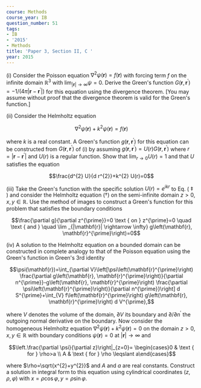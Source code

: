 ```yaml
---
course: Methods
course_year: IB
question_number: 51
tags:
- IB
- '2015'
- Methods
title: 'Paper 3, Section II, C '
year: 2015
---
```




(i) Consider the Poisson equation $\nabla^{2} \psi(\mathbf{r})=f(\mathbf{r})$ with forcing term $f$ on the infinite domain $\mathbb{R}^{3}$ with $\lim _{|\mathbf{r}| \rightarrow \infty} \psi=0$. Derive the Green's function $G\left(\mathbf{r}, \mathbf{r}^{\prime}\right)=-1 /\left(4 \pi\left|\mathbf{r}-\mathbf{r}^{\prime}\right|\right)$ for this equation using the divergence theorem. [You may assume without proof that the divergence theorem is valid for the Green's function.]

(ii) Consider the Helmholtz equation

$$\nabla^{2} \psi(\mathbf{r})+k^{2} \psi(\mathbf{r})=f(\mathbf{r})$$

where $k$ is a real constant. A Green's function $g\left(\mathbf{r}, \mathbf{r}^{\prime}\right)$ for this equation can be constructed from $G\left(\mathbf{r}, \mathbf{r}^{\prime}\right)$ of (i) by assuming $g\left(\mathbf{r}, \mathbf{r}^{\prime}\right)=U(r) G\left(\mathbf{r}, \mathbf{r}^{\prime}\right)$ where $r=\left|\mathbf{r}-\mathbf{r}^{\prime}\right|$ and $U(r)$ is a regular function. Show that $\lim _{r \rightarrow 0} U(r)=1$ and that $U$ satisfies the equation

$$\frac{d^{2} U}{d r^{2}}+k^{2} U(r)=0$$

(iii) Take the Green's function with the specific solution $U(r)=e^{i k r}$ to Eq. ( $\ddagger$ ) and consider the Helmholtz equation $(\dagger)$ on the semi-infinite domain $z>0, x, y \in \mathbb{R}$. Use the method of images to construct a Green's function for this problem that satisfies the boundary conditions

$$\frac{\partial g}{\partial z^{\prime}}=0 \text { on } z^{\prime}=0 \quad \text { and } \quad \lim _{|\mathbf{r}| \rightarrow \infty} g\left(\mathbf{r}, \mathbf{r}^{\prime}\right)=0$$

(iv) A solution to the Helmholtz equation on a bounded domain can be constructed in complete analogy to that of the Poisson equation using the Green's function in Green's 3rd identity

$$\psi(\mathbf{r})=\int_{\partial V}\left[\psi\left(\mathbf{r}^{\prime}\right) \frac{\partial g\left(\mathbf{r}, \mathbf{r}^{\prime}\right)}{\partial n^{\prime}}-g\left(\mathbf{r}, \mathbf{r}^{\prime}\right) \frac{\partial \psi\left(\mathbf{r}^{\prime}\right)}{\partial n^{\prime}}\right] d S^{\prime}+\int_{V} f\left(\mathbf{r}^{\prime}\right) g\left(\mathbf{r}, \mathbf{r}^{\prime}\right) d V^{\prime},$$

where $V$ denotes the volume of the domain, $\partial V$ its boundary and $\partial / \partial n^{\prime}$ the outgoing normal derivative on the boundary. Now consider the homogeneous Helmholtz equation $\nabla^{2} \psi(\mathbf{r})+k^{2} \psi(\mathbf{r})=0$ on the domain $z>0, x, y \in \mathbb{R}$ with boundary conditions $\psi(\mathbf{r})=0$ at $|\mathbf{r}| \rightarrow \infty$ and

$$\left.\frac{\partial \psi}{\partial z}\right|_{z=0}= \begin{cases}0 & \text { for } \rho>a \\ A & \text { for } \rho \leqslant a\end{cases}$$

where $\rho=\sqrt{x^{2}+y^{2}}$ and $A$ and $a$ are real constants. Construct a solution in integral form to this equation using cylindrical coordinates $(z, \rho, \varphi)$ with $x=\rho \cos \varphi, y=\rho \sin \varphi$.
